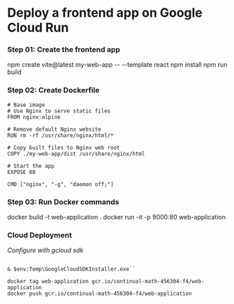 # Deploy a frontend app on Google Cloud Run

### Step 01: Create the frontend app
npm create vite@latest my-web-app -- --template react
npm install
npm run build

### Step 02: Create Dockerfile
```
# Base image
# Use Nginx to serve static files
FROM nginx:alpine

# Remove default Nginx website
RUN rm -rf /usr/share/nginx/html/*

# Copy built files to Nginx web root
COPY ./my-web-app/dist /usr/share/nginx/html

# Start the app
EXPOSE 80

CMD ["nginx", "-g", "daemon off;"]
```

### Step 03: Run Docker commands
docker build -t web-application .
docker run -it -p 9000:80 web-application



### Cloud Deployment
*Configure with gcloud sdk*
```(New-Object Net.WebClient).DownloadFile("https://dl.google.com/dl/cloudsdk/channels/rapid/GoogleCloudSDKInstaller.exe", "$env:Temp\GoogleCloudSDKInstaller.exe")

& $env:Temp\GoogleCloudSDKInstaller.exe``

docker tag web-application gcr.io/continual-math-456304-f4/web-application
docker push gcr.io/continual-math-456304-f4/web-application
    



